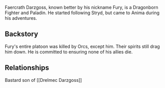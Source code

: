 Faercrath Darzgoss, known better by his nickname Fury, is a Dragonborn Fighter and Paladin. He started following Stryd, but came to Anima during his adventures.

## Backstory
Fury's entire platoon was killed by Orcs, except him. Their spirits still drag him down. He is committed to ensuring none of his allies die.

## Relationships
Bastard son of [[Drelmec Darzgoss]] 